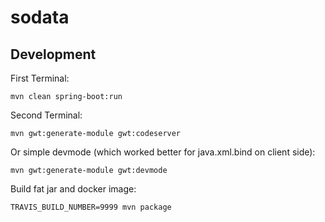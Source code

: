 # sodata

## Development

First Terminal:
```
mvn clean spring-boot:run
```

Second Terminal:
```
mvn gwt:generate-module gwt:codeserver
```

Or simple devmode (which worked better for java.xml.bind on client side):
```
mvn gwt:generate-module gwt:devmode 
```

Build fat jar and docker image:
```
TRAVIS_BUILD_NUMBER=9999 mvn package
```
